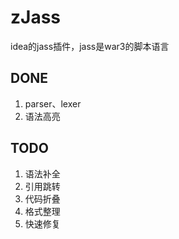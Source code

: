 # zJass
idea的jass插件，jass是war3的脚本语言

## DONE
1. parser、lexer
2. 语法高亮

## TODO
1. 语法补全
2. 引用跳转
3. 代码折叠
4. 格式整理
5. 快速修复
